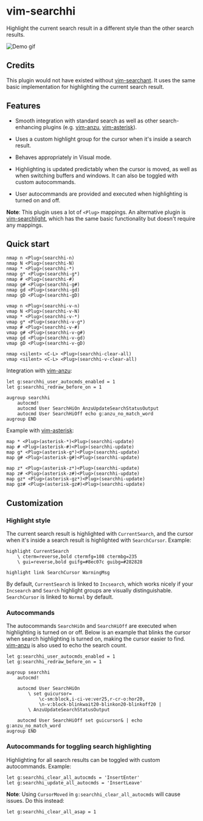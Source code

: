 # vim-searchhi

Highlight the current search result in a different style than the other search
results.

![Demo gif](https://raw.githubusercontent.com/qxxxb/vim-searchhi/assets/demo.gif)

## Credits

This plugin would not have existed without [vim-searchant]. It uses the same
basic implementation for highlighting the current search result.

## Features

- Smooth integration with standard search as well as other search-enhancing
  plugins (e.g. [vim-anzu], [vim-asterisk]).

- Uses a custom highlight group for the cursor when it's inside a search result.

- Behaves appropriately in Visual mode.

- Highlighting is updated predictably when the cursor is moved, as well as
  when switching buffers and windows. It can also be toggled with custom
  autocommands.

- User autocommands are provided and executed when highlighting is turned on
  and off.

**Note**: This plugin uses a lot of `<Plug>` mappings. An alternative plugin is
[vim-searchlight], which has the same basic functionality but doesn't require
any mappings.

## Quick start
```vim
nmap n <Plug>(searchhi-n)
nmap N <Plug>(searchhi-N)
nmap * <Plug>(searchhi-*)
nmap g* <Plug>(searchhi-g*)
nmap # <Plug>(searchhi-#)
nmap g# <Plug>(searchhi-g#)
nmap gd <Plug>(searchhi-gd)
nmap gD <Plug>(searchhi-gD)

vmap n <Plug>(searchhi-v-n)
vmap N <Plug>(searchhi-v-N)
vmap * <Plug>(searchhi-v-*)
vmap g* <Plug>(searchhi-v-g*)
vmap # <Plug>(searchhi-v-#)
vmap g# <Plug>(searchhi-v-g#)
vmap gd <Plug>(searchhi-v-gd)
vmap gD <Plug>(searchhi-v-gD)

nmap <silent> <C-L> <Plug>(searchhi-clear-all)
vmap <silent> <C-L> <Plug>(searchhi-v-clear-all)
```

Integration with [vim-anzu]:
```vim
let g:searchhi_user_autocmds_enabled = 1
let g:searchhi_redraw_before_on = 1

augroup searchhi
    autocmd!
    autocmd User SearchHiOn AnzuUpdateSearchStatusOutput
    autocmd User SearchHiOff echo g:anzu_no_match_word
augroup END
```

Example with [vim-asterisk]:
```vim
map * <Plug>(asterisk-*)<Plug>(searchhi-update)
map # <Plug>(asterisk-#)<Plug>(searchhi-update)
map g* <Plug>(asterisk-g*)<Plug>(searchhi-update)
map g# <Plug>(asterisk-g#)<Plug>(searchhi-update)

map z* <Plug>(asterisk-z*)<Plug>(searchhi-update)
map z# <Plug>(asterisk-z#)<Plug>(searchhi-update)
map gz* <Plug>(asterisk-gz*)<Plug>(searchhi-update)
map gz# <Plug>(asterisk-gz#)<Plug>(searchhi-update)
```

## Customization

### Highlight style

The current search result is highlighted with `CurrentSearch`, and the cursor
when it's inside a search result is highlighted with `SearchCursor`. Example:
```vim
highlight CurrentSearch
    \ cterm=reverse,bold ctermfg=108 ctermbg=235
    \ gui=reverse,bold guifg=#8ec07c guibg=#282828

highlight link SearchCursor WarningMsg
```

By default, `CurrentSearch` is linked to `Incsearch`, which works nicely if your
`Incsearch` and `Search` highlight groups are visually distinguishable.
`SearchCursor` is linked to `Normal` by default.

### Autocommands

The autocommands `SearchHiOn` and `SearchHiOff` are executed when highlighting
is turned on or off. Below is an example that blinks the cursor when search
highlighting is turned on, making the cursor easier to find. [vim-anzu] is also
used to echo the search count.
```vim
let g:searchhi_user_autocmds_enabled = 1
let g:searchhi_redraw_before_on = 1

augroup searchhi
    autocmd!

    autocmd User SearchHiOn
        \ set guicursor=
            \c-sm:block,i-ci-ve:ver25,r-cr-o:hor20,
            \n-v:block-blinkwait20-blinkon20-blinkoff20 |
        \ AnzuUpdateSearchStatusOutput

    autocmd User SearchHiOff set guicursor& | echo g:anzu_no_match_word
augroup END
```

### Autocommands for toggling search highlighting

Highlighting for all search results can be toggled with custom autocommands.
Example:
```vim
let g:searchhi_clear_all_autocmds = 'InsertEnter'
let g:searchhi_update_all_autocmds = 'InsertLeave'
```

**Note**: Using `CursorMoved` in `g:searchhi_clear_all_autocmds` will cause
issues. Do this instead:

```vim
let g:searchhi_clear_all_asap = 1
```

[vim-searchant]: https://github.com/timakro/vim-searchant
[vim-anzu]: https://github.com/osyo-manga/vim-anzu
[vim-asterisk]: https://github.com/haya14busa/vim-asterisk
[vim-searchlight]: https://github.com/PeterRincker/vim-searchlight
